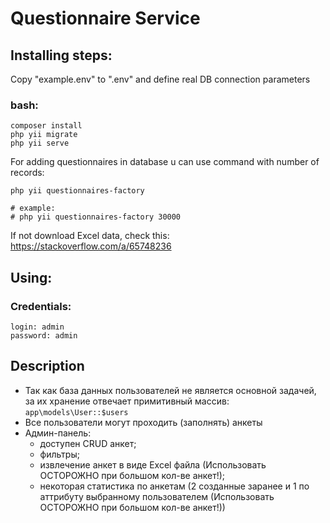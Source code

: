 # Questionnaire Service

## Installing steps:
Copy "example.env" to ".env" and define real DB connection parameters
### bash:
```
composer install
php yii migrate
php yii serve
```

For adding questionnaires in database u can use command with number of records:
```
php yii questionnaires-factory  

# example:
# php yii questionnaires-factory 30000
```

If not download Excel data, check this: https://stackoverflow.com/a/65748236

## Using:
### Credentials:
```
login: admin
password: admin
```
## Description
* Так как база данных пользователей не является основной задачей, за их хранение отвечает примитивный массив: ```app\models\User::$users```
* Все пользователи могут проходить (заполнять) анкеты
* Админ-панель:
  * доступен CRUD анкет;
  * фильтры;
  * извлечение анкет в виде Excel файла (Использовать ОСТОРОЖНО при большом кол-ве анкет!);
  * некоторая статистика по анкетам (2 созданные заранее и 1 по аттрибуту выбранному пользователем (Использовать ОСТОРОЖНО при большом кол-ве анкет!))



 
